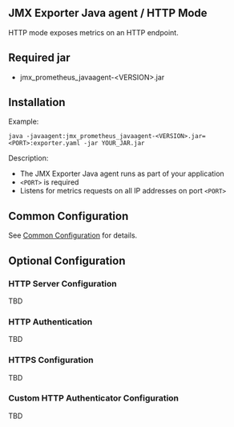 JMX Exporter Java agent / HTTP Mode
---

HTTP mode exposes metrics on an HTTP endpoint.

## Required jar

- jmx_prometheus_javaagent-\<VERSION>.jar

## Installation

Example:

```shell
java -javaagent:jmx_prometheus_javaagent-<VERSION>.jar=<PORT>:exporter.yaml -jar YOUR_JAR.jar
```

Description:

- The JMX Exporter Java agent runs as part of your application
- `<PORT>` is required
- Listens for metrics requests on all IP addresses on port `<PORT>`

## Common Configuration

See [Common Configuration](../COMMON_CONFIGURATION.md) for details.

## Optional Configuration

### HTTP Server Configuration 

TBD

### HTTP Authentication

TBD

### HTTPS Configuration

TBD

### Custom HTTP Authenticator Configuration

TBD

